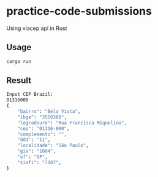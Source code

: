 # practice-code-submissions
Using viacep api in Rust

## Usage
```rust
cargo run
```

## Result

```bash
Input CEP Brazil:
01316000
{
    "bairro": "Bela Vista",
    "ibge": "3550308",
    "logradouro": "Rua Francisca Miquelina",
    "cep": "01316-000",
    "complemento": "",
    "ddd": "11",
    "localidade": "São Paulo",
    "gia": "1004",
    "uf": "SP",
    "siafi": "7107",
}
```
